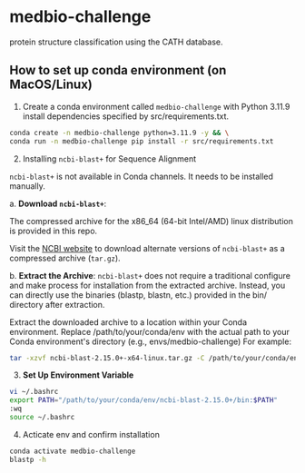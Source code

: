 # medbio-challenge
protein structure classification using the CATH database.


## How to set up conda environment (on MacOS/Linux)

1. Create a conda environment called `medbio-challenge` with Python 3.11.9 install dependencies specified by src/requirements.txt.
```bash
conda create -n medbio-challenge python=3.11.9 -y && \
conda run -n medbio-challenge pip install -r src/requirements.txt
```

2. Installing `ncbi-blast+` for Sequence Alignment
 
`ncbi-blast+` is not available in Conda channels. It needs to be installed manually.

a. **Download `ncbi-blast+`**:

The compressed archive for the x86_64 (64-bit Intel/AMD) linux distribution is provided in this repo.

Visit the [NCBI website](https://ftp.ncbi.nlm.nih.gov/blast/executables/blast+/LATEST/) to download alternate versions of `ncbi-blast+` as a compressed archive (`tar.gz`).

b. **Extract the Archive**:
`ncbi-blast+` does not require a traditional configure and make process for installation from the extracted archive. Instead, you can directly use the binaries (blastp, blastn, etc.) provided in the bin/ directory after extraction.

Extract the downloaded archive to a location within your Conda environment.
Replace /path/to/your/conda/env with the actual path to your Conda environment's directory (e.g., envs/medbio-challenge)
For example:
```bash
tar -xzvf ncbi-blast-2.15.0+-x64-linux.tar.gz -C /path/to/your/conda/env
```

3. **Set Up Environment Variable**
```bash
vi ~/.bashrc
export PATH="/path/to/your/conda/env/ncbi-blast-2.15.0+/bin:$PATH"
:wq
source ~/.bashrc
```
4. Acticate env and confirm installation
```bash
conda activate medbio-challenge 
blastp -h
```

